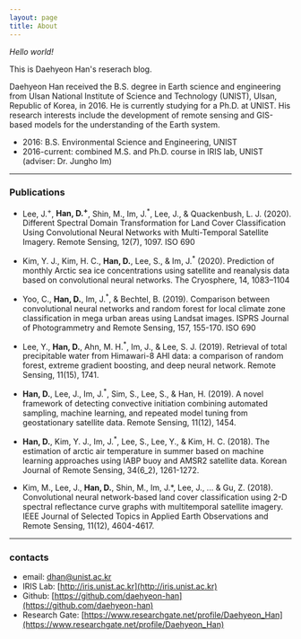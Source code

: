 ```yaml
---
layout: page
title: About
---
```


*Hello world!* 

This is Daehyeon Han's reserach blog.

Daehyeon Han received the B.S. degree in Earth science and engineering from Ulsan National Institute of Science and Technology (UNIST), Ulsan, Republic of Korea, in 2016. He is currently studying for a Ph.D. at UNIST. His research interests include the development of remote sensing and GIS-based​ models for the understanding of the Earth system.

* 2016: B.S. Environmental Science and Engineering, UNIST 
* 2016-current: combined M.S. and Ph.D. course in IRIS lab, UNIST (adviser: Dr. Jungho Im)

---

### Publications
* Lee, J.<sup>+</sup>, **Han, D.<sup>+</sup>**, Shin, M., Im, J.<sup>\*</sup>, Lee, J., & Quackenbush, L. J. (2020). Different Spectral Domain Transformation for Land Cover Classification Using Convolutional Neural Networks with Multi-Temporal Satellite Imagery. Remote Sensing, 12(7), 1097.
ISO 690	

* Kim, Y. J., Kim, H. C., **Han, D.**, Lee, S., & Im, J.<sup>\*</sup> (2020). Prediction of monthly Arctic sea ice concentrations using satellite and reanalysis data based on convolutional neural networks. The Cryosphere, 14, 1083–1104

* Yoo, C., **Han, D.**, Im, J.<sup>\*</sup>, & Bechtel, B. (2019). Comparison between convolutional neural networks and random forest for local climate zone classification in mega urban areas using Landsat images. ISPRS Journal of Photogrammetry and Remote Sensing, 157, 155-170.
ISO 690	

* Lee, Y., **Han, D.**, Ahn, M. H.<sup>\*</sup>, Im, J., & Lee, S. J. (2019). Retrieval of total precipitable water from Himawari-8 AHI data: a comparison of random forest, extreme gradient boosting, and deep neural network. Remote Sensing, 11(15), 1741.

* **Han, D.**, Lee, J., Im, J.<sup>\*</sup>, Sim, S., Lee, S., & Han, H. (2019). A novel framework of detecting convective initiation combining automated sampling, machine learning, and repeated model tuning from geostationary satellite data. Remote Sensing, 11(12), 1454.

* **Han, D.**, Kim, Y. J., Im, J.<sup>\*</sup>, Lee, S., Lee, Y., & Kim, H. C. (2018). The estimation of arctic air temperature in summer based on machine learning approaches using IABP buoy and AMSR2 satellite data. Korean Journal of Remote Sensing, 34(6_2), 1261-1272.

* Kim, M., Lee, J., **Han, D.**, Shin, M., Im, J.*, Lee, J., ... & Gu, Z. (2018). Convolutional neural network-based land cover classification using 2-D spectral reflectance curve graphs with multitemporal satellite imagery. IEEE Journal of Selected Topics in Applied Earth Observations and Remote Sensing, 11(12), 4604-4617.

---


### contacts
* email: dhan@unist.ac.kr
* IRIS Lab: [http://iris.unist.ac.kr](http://iris.unist.ac.kr)
* Github: [https://github.com/daehyeon-han](https://github.com/daehyeon-han)
* Research Gate: [https://www.researchgate.net/profile/Daehyeon_Han](https://www.researchgate.net/profile/Daehyeon_Han)